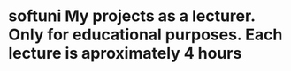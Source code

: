 # softuni My projects as a lecturer. Only for educational purposes. Each lecture is aproximately 4 hours

